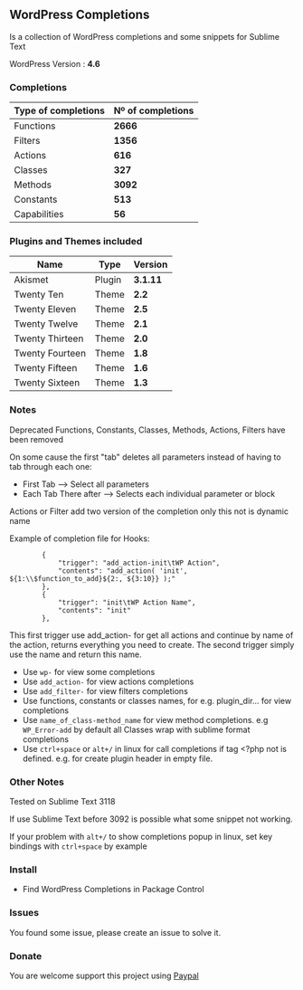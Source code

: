 ## WordPress Completions

Is a collection of WordPress completions and some snippets for Sublime Text

WordPress Version : **4.6**


### Completions

Type of completions | Nº of completions
---                 | ---
Functions           | **2666**
Filters             | **1356**
Actions             | **616**
Classes             | **327**
Methods             | **3092**
Constants           | **513**
Capabilities        | **56**


### Plugins and Themes included

Name            | Type   | Version
---             | ---    | ---
Akismet         | Plugin | **3.1.11**
Twenty Ten      | Theme  | **2.2**
Twenty Eleven   | Theme  | **2.5**
Twenty Twelve   | Theme  | **2.1**
Twenty Thirteen | Theme  | **2.0**
Twenty Fourteen | Theme  | **1.8**
Twenty Fifteen  | Theme  | **1.6**
Twenty Sixteen  | Theme  | **1.3**


### Notes

Deprecated Functions, Constants, Classes, Methods, Actions, Filters have been removed

On some cause the first "tab" deletes all parameters instead of having to tab through each one:

- First Tab --> Select all parameters
- Each Tab There after --> Selects each individual parameter or block

Actions or Filter add two version of the completion only this not is dynamic name

Example of completion file for Hooks:
```
        {
            "trigger": "add_action-init\tWP Action",
            "contents": "add_action( 'init', ${1:\\$function_to_add}${2:, ${3:10}} );"
        },
        {
            "trigger": "init\tWP Action Name",
            "contents": "init"
        },
```
This first trigger use add_action- for get all actions and continue by name of the action, returns everything you need to create.
The second trigger simply use the name and return this name.

* Use `wp-` for view some completions
* Use `add_action-` for view actions completions
* Use `add_filter-` for view filters completions
* Use functions, constants or classes names, for e.g. plugin_dir... for view completions
* Use `name_of_class-method_name` for view method completions. e.g `WP_Error-add`
  by default all Classes wrap with sublime format completions
* Use `ctrl+space` or `alt+/` in linux for call completions if tag <?php not is defined. e.g. for create plugin header in empty file.


### Other Notes

Tested on Sublime Text 3118

If use Sublime Text before 3092 is possible what some snippet not working.

If your problem with `alt+/` to show completions popup in linux, set key bindings with `ctrl+space` by example


### Install

- Find WordPress Completions in Package Control

### Issues

You found some issue, please create an issue to solve it.

### Donate

You are welcome support this project using [Paypal](https://www.paypal.com/cgi-bin/webscr?cmd=_s-xclick&hosted_button_id=VXY7T7VKL78VA)